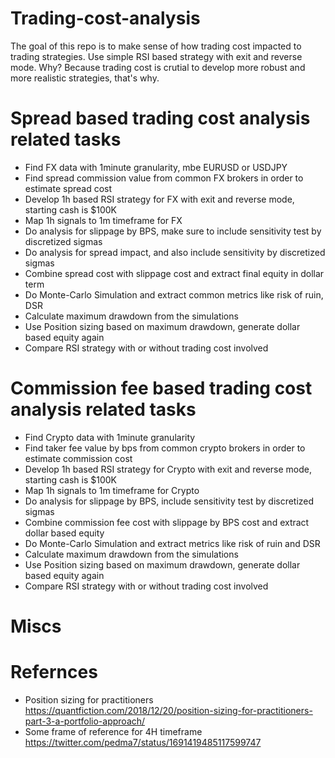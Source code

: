 # Trading-cost-analysis

The goal of this repo is to make sense of how trading cost impacted to trading strategies.
Use simple RSI based strategy with exit and reverse mode.
Why? Because trading cost is crutial to develop more robust and more realistic strategies, that's why.


# Spread based trading cost analysis related tasks

  - Find FX data with 1minute granularity, mbe EURUSD or USDJPY
  - Find spread commission value from common FX brokers in order to estimate spread cost
  - Develop 1h based RSI strategy for FX with exit and reverse mode, starting cash is $100K
  - Map 1h signals to 1m timeframe for FX
  - Do analysis for slippage by BPS, make sure to include sensitivity test by discretized sigmas
  - Do analysis for spread impact, and also include sensitivity by discretized sigmas
  - Combine spread cost with slippage cost and extract final equity in dollar term
  - Do Monte-Carlo Simulation and extract common metrics like risk of ruin, DSR
  - Calculate maximum drawdown from the simulations
  - Use Position sizing based on maximum drawdown, generate dollar based equity again
  - Compare RSI strategy with or without trading cost involved
  

# Commission fee based trading cost analysis related tasks

  - Find Crypto data with 1minute granularity
  - Find taker fee value by bps from common crypto brokers in order to estimate commission cost
  - Develop 1h based RSI strategy for Crypto with exit and reverse mode, starting cash is $100K
  - Map 1h signals to 1m timeframe for Crypto
  - Do analysis for slippage by BPS, include sensitivity test by discretized sigmas
  - Combine commission fee cost with slippage by BPS cost and extract dollar based equity
  - Do Monte-Carlo Simulation and extract metrics like risk of ruin and DSR
  - Calculate maximum drawdown from the simulations
  - Use Position sizing based on maximum drawdown, generate dollar based equity again
  - Compare RSI strategy with or without trading cost involved


# Miscs


# Refernces

  - Position sizing for practitioners 
      https://quantfiction.com/2018/12/20/position-sizing-for-practitioners-part-3-a-portfolio-approach/
  - Some frame of reference for 4H timeframe
      https://twitter.com/pedma7/status/1691419485117599747





